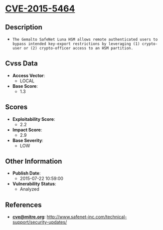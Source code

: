 
# [CVE-2015-5464](http://www.safenet-inc.com/technical-support/security-updates/)

## Description

- `The Gemalto SafeNet Luna HSM allows remote authenticated users to bypass intended key-export restrictions by leveraging (1) crypto-user or (2) crypto-officer access to an HSM partition.`

## Cvss Data

- **Access Vector**:
  - LOCAL
- **Base Score**:
  - 1.3

## Scores

- **Exploitability Score**:
  - 2.2
- **Impact Score**:
  - 2.9
- **Base Severity**:
  - LOW

## Other Information

- **Publish Date**:
  - 2015-07-22 10:59:00
- **Vulnerability Status**:
  - Analyzed

## References

- **cve@mitre.org**: http://www.safenet-inc.com/technical-support/security-updates/
